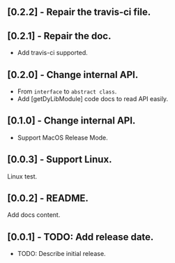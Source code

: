 ## [0.2.2] - Repair the travis-ci file.

## [0.2.1] - Repair the doc.
- Add travis-ci supported.

## [0.2.0] - Change internal API.
- From `interface` to `abstract class`.
- Add [getDyLibModule] code docs to read API easily.

## [0.1.0] - Change internal API.
- Support MacOS Release Mode.

## [0.0.3] - Support Linux.
Linux test.

## [0.0.2] - README.
Add docs content.

## [0.0.1] - TODO: Add release date.

* TODO: Describe initial release.

